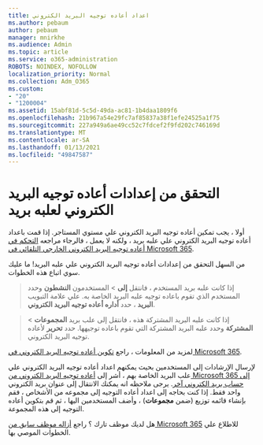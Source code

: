 ```yaml
---
title: اعداد أعاده توجيه البريد الكتروني
ms.author: pebaum
author: pebaum
manager: mnirkhe
ms.audience: Admin
ms.topic: article
ms.service: o365-administration
ROBOTS: NOINDEX, NOFOLLOW
localization_priority: Normal
ms.collection: Adm_O365
ms.custom:
- "20"
- "1200004"
ms.assetid: 15abf81d-5c5d-49da-ac81-1b4daa1809f6
ms.openlocfilehash: 21b967a54e29fc7af85837a38f1efe24525a1f75
ms.sourcegitcommit: 227a949a6ae49cc52c7fdcef2f9fd202c746169d
ms.translationtype: MT
ms.contentlocale: ar-SA
ms.lasthandoff: 01/13/2021
ms.locfileid: "49847587"
---
```

# <a name="check-the-email-forwarding-settings-for-a-mailbox"></a>التحقق من إعدادات أعاده توجيه البريد الكتروني لعلبه بريد

أولا ، يجب تمكين أعاده توجيه البريد الكتروني علي مستوي المستاجر. إذا قمت باعداد أعاده توجيه البريد الكتروني علي علبه بريد ، ولكنه لا يعمل ، فالرجاء مراجعه [التحكم في أعاده توجيه البريد الكتروني الخارجي التلقائي في Microsoft 365](https://docs.microsoft.com/microsoft-365/security/office-365-security/external-email-forwarding?view=o365-worldwide).

من السهل التحقق من إعدادات أعاده توجيه البريد الكتروني علي علبه البريد! ما عليك سوي اتباع هذه الخطوات.
  
> إذا كانت علبه بريد المستخدم ، فانتقل **إلى** \> المستخدمون **النشطون** وحدد المستخدم الذي تقوم باعاده توجيه علبه البريد الخاصة به. علي علامة التبويب **البريد** ، حدد **أداره أعاده توجيه البريد الكتروني**.

> إذا كانت علبه البريد المشتركة هذه ، فانتقل إلى علب بريد **المجموعات** \> **المشتركة** وحدد علبه البريد المشتركة التي تقوم باعاده توجيهها. حدد **تحرير** لأعاده توجيه البريد الكتروني.

لمزيد من المعلومات ، راجع [تكوين أعاده توجيه البريد الكتروني في Microsoft 365](https://docs.microsoft.com/microsoft-365/admin/email/configure-email-forwarding).
  
لإرسال الإرشادات إلى المستخدمين بحيث يمكنهم اعداد أعاده توجيه البريد الكتروني علي علب البريد الخاصة بهم ، أشر إلى [أعاده توجيه البريد الكتروني من Microsoft 365 إلى حساب بريد الكتروني آخر](https://support.office.com/article/Forward-email-from-Office-365-to-another-email-account-1ed4ee1e-74f8-4f53-a174-86b748ff6a0e). يرجى ملاحظه انه يمكنك الانتقال إلى عنوان بريد الكتروني واحد فقط. إذا كنت بحاجه إلى اعداد أعاده التوجيه إلى مجموعه من الأشخاص ، فقم بإنشاء قائمه توزيع (ضمن **مجموعات**) ، وأضف المستخدمين اليها ، ثم قم بتكوين أعاده التوجيه إلى هذه المجموعة.
  
هل لديك موظف تارك ؟ راجع [أزاله موظف سابق من Microsoft 365](https://docs.microsoft.com/microsoft-365/admin/add-users/remove-former-employee) للاطلاع علي الخطوات الموصي بها.